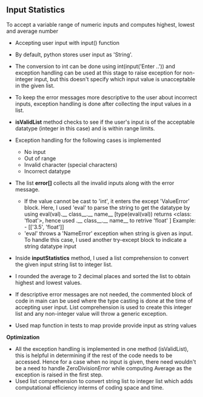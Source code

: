 ## Input Statistics

To accept a variable range of numeric inputs and computes highest, lowest and average number

- Accepting user input with input() function
- By default, python stores user input as 'String'. 
- The conversion to int can be done using int(input('Enter ..')) and exception handling can be used at this stage to raise exception for non-integer input, but this doesn't specify which input value is unacceptable in the given list.
- To keep the error messages more descriptive to the user about incorrect inputs, exception handling is done after collecting the input values in a list.
- **isValidList** method checks to see if the user's input is of the acceptable datatype (integer in this case) and is within range limits.
- Exception handling for the following cases is implemented  
  - No input
  - Out of range
  - Invalid character (special characters)
  - Incorrect datatype
  
- The list **error[]** collects all the invalid inputs along with the error message.
   - If the value cannot be cast to 'int', it enters the except 'ValueError' block. Here, I used 'eval' to parse the string to get the     datatype by using 
      eval(val).__ class__.__ name__  [type(eval(val)) returns <class: 'float'>, hence used .__ class__.__ name__ to retrive 'float' ]
      Example: - [['3.5', 'float']]
   -  'eval' throws a 'NameError' exception when string is given as input. To handle this case, I used another try-except block to indicate a string datatype input   
- Inside **inputStatistics** method, I used a list comprehension to convert the given input string list to integer list.
- I rounded the average to 2 decimal places and sorted the list to obtain highest and lowest values.

- If descriptive error messages are not needed, the commented block of code in main can be used where the type casting is done at the time of accepting user input. List comprehension is used to create this integer list and any non-integer value will throw a generic exception.
- Used map function in tests to map provide provide input as string values

**Optimization**
- All the exception handling is implemented in one method (isValidList), this is helpful in determining if the rest of the code needs to be accessed. 
Hence for a case when no input is given, there need wouldn't be a need to handle ZeroDivisionError while computing Average as the exception is raised in the first step.
- Used list comprehension to convert string list to integer list which adds computational efficiency interms of coding space and time.




